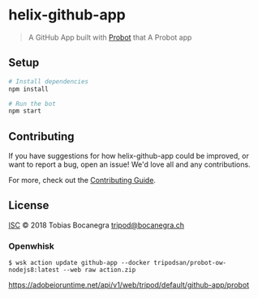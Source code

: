 # helix-github-app

> A GitHub App built with [Probot](https://probot.github.io) that A Probot app

## Setup

```sh
# Install dependencies
npm install

# Run the bot
npm start
```

## Contributing

If you have suggestions for how helix-github-app could be improved, or want to report a bug, open an issue! We'd love all and any contributions.

For more, check out the [Contributing Guide](CONTRIBUTING.md).

## License

[ISC](LICENSE) © 2018 Tobias Bocanegra <tripod@bocanegra.ch>

### Openwhisk

```
$ wsk action update github-app --docker tripodsan/probot-ow-nodejs8:latest --web raw action.zip
```

https://adobeioruntime.net/api/v1/web/tripod/default/github-app/probot
